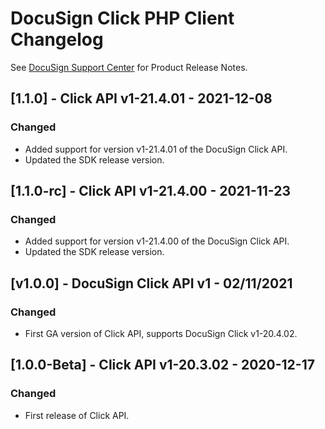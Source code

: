 # DocuSign Click PHP Client Changelog
See [DocuSign Support Center](https://support.docusign.com/en/releasenotes/) for Product Release Notes.

## [1.1.0] - Click API v1-21.4.01 - 2021-12-08
### Changed
- Added support for version v1-21.4.01 of the DocuSign Click API.
- Updated the SDK release version.


## [1.1.0-rc] - Click API v1-21.4.00 - 2021-11-23
### Changed
- Added support for version v1-21.4.00 of the DocuSign Click API.
- Updated the SDK release version.


## [v1.0.0] - DocuSign Click API v1 - 02/11/2021
### Changed
- First GA version of Click API, supports DocuSign Click v1-20.4.02.

## [1.0.0-Beta] - Click API v1-20.3.02 - 2020-12-17
### Changed
- First release of Click API.
